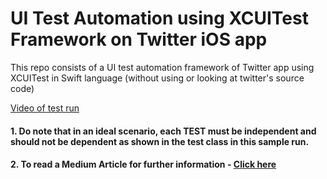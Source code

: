 # UI Test Automation using XCUITest Framework on Twitter iOS app

This repo consists of a UI test automation framework of Twitter app using XCUITest in Swift language (without using or looking at twitter's source code)

[Video of test run](https://medium.com/@suparna.khamaru/ios-how-to-automate-tests-for-apps-without-having-access-to-development-source-code-a35824abd5e3)

#### 1. Do note that in an ideal scenario, each TEST must be independent and should not be dependent as shown in the test class in this sample run. 
#### 2. To read a Medium Article for further information - [Click here](https://super-tester.medium.com/ios-how-to-automate-tests-for-apps-without-having-access-to-development-source-code-a35824abd5e3)
